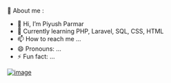 🙋 About me :
- 👋 Hi, I’m Piyush Parmar
- 🎯 Currently learning PHP, Laravel, SQL, CSS, HTML
- 📫 How to reach me ...
- 😄 Pronouns: ...
- ⚡ Fun fact: ...

<!---
Piyushp2410/Piyushp2410 is a ✨ special ✨ repository because its `README.md` (this file) appears on your GitHub profile.
You can click the Preview link to take a look at your changes.
--->
[![image](https://github.com/user-attachments/assets/e7bc9626-39ee-420b-afd4-27228598927c)](https://itgenesis.net/wp-content/uploads/2022/07/39998-web-development.gif)

